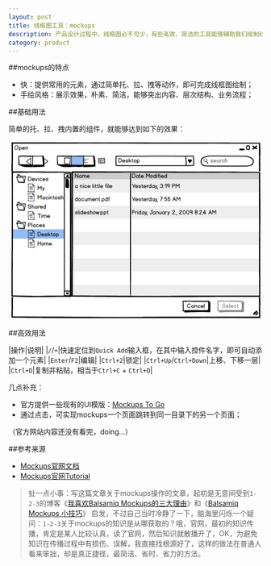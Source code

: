 ```yaml
---
layout: post
title: 线框图工具：mockups
description: 产品设计过程中，线框图必不可少，有些高效、简洁的工具能够辅助我们绘制线框图，mockups是其中一个
category: product
---
```


##mockups的特点

* 快：提供常用的元素，通过简单托、拉、拽等动作，即可完成线框图绘制；
* 手绘风格：展示效果，朴素、简洁，能够突出内容、层次结构、业务流程；

##基础用法

简单的托、拉、拽内置的组件，就能够达到如下的效果：

![简单的鼠标操作](/images/mockups-intro/simple-operate.jpg)


##高效用法

 
|操作|说明|
|`/`/`+`|快速定位到`Quick Add`输入框，在其中输入控件名字，即可自动添加一个元素|
|`Enter`/`F2`|编辑|
|`Ctrl+2`|锁定|
|`Ctrl+Up`/`Ctrl+Down`|上移、下移一层|
|`Ctrl+D`|复制并粘贴，相当于`Ctrl+C` + `Ctrl+D`|

几点补充：

* 官方提供一些现有的UI模版：[Mockups To Go](http://support.balsamiq.com/customer/portal/articles/1311316-how-to-download-from-mockups-to-go)
* 通过点击，可实现mockups一个页面跳转到同一目录下的另一个页面；

（官方网站内容还没有看完，doing...）


##参考来源


* [Mockups官网文档](http://support.balsamiq.com/#support-documentation)
* [Mockups官网Tutorial](http://support.balsamiq.com/customer/portal/topics/49503-tutorials)


> 扯一点小事：写这篇文章关于mockups操作的文章，起初是无意间受到`1-2-3`的博客《[我喜欢Balsamiq Mockups的三大理由](http://www.cnblogs.com/1-2-3/archive/2009/08/17/Balsamiq-Mockups-Introduction.html)》和《[Balsamiq Mockups 小技巧](http://www.cnblogs.com/1-2-3/archive/2009/06/30/Balsamiq-Mockups-tips.html)》 启发，不过自己当时冷静了一下，脑海里闪烁一个疑问：`1-2-3`关于mockups的知识是从哪获取的？哦，官网，最初的知识传播，肯定是某人比较认真，读了官网，然后知识就散播开了，OK，为避免知识在传播过程中有损伤、误解，我直接找根源好了，这样的做法在普通人看来笨拙，却是真正捷径，最简洁、省时、省力的方法。



[NingG]:    http://ningg.github.com  "NingG"
